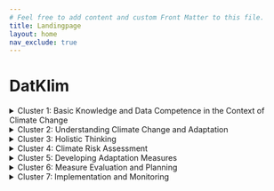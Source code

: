 ```yaml
---
# Feel free to add content and custom Front Matter to this file.
title: Landingpage
layout: home
nav_exclude: true
---
```

# DatKlim

<div class="dropdown">
 <details>
 <summary class="dropdown-trigger btn btn-primary">Cluster 1: Basic Knowledge and Data Competence in the Context of Climate Change</summary>
<ul>
      <li><a href="#">Basic Knowledge on Data Competence </a>
        <table>
          <tr>
            <td>Content</td>
            <td>Question</td>
          </tr>
          <tr>
            <td>Introduction to Climate Change <br>
                Introduction to Data Literacy <br>
                Data Governance </td>
            <td>
              <strong>What:</strong> This learning unit aims to provide general insights into the use, the quality, and the sources of data.<br>
              <strong>How:</strong> It shows the relevance of data for climate change and provides relevant databases and tools.<br>
              <strong>Why:</strong> It enables the learner to understand the common use of data since the reliability, availability, and accessibility of various data sources are increasing.
            </td>
          </tr>
        </table>
      </li>
      <li><a href="#">Data and Governance </a>
        <table>
          <tr>
            <td>Content</td>
            <td>Question</td>
          </tr>
          <tr>
            <td>Introduction</td>
            <td>
              <strong>What:</strong> The learner learns to understand the different levels of climate data, both in a hierarchical and geographical sense. He/she also learns to evaluate the quality and availability of data.<br>
              <strong>How:</strong> Getting to know different data sources and originator structures in Germany.<br>
              <strong>Why:</strong> Equipping the learner with the ability to find data on the right level and judge its quality.
            </td>
          </tr>
        </table>
      </li>
      <li><a href="#">Menu Item 2</a></li>
      <li><a href="#">Menu Item 3</a></li>
    </ul>
  </details>
</div>


<div class="dropdown">
 <details>
 <summary class="dropdown-trigger btn btn-blue">Cluster 2: Understanding Climate Change and Adaptation</summary>
<ul>
      <li><a href="#">: Introduction to Climate Systems, Change and Variability  </a>
        <table>
          <tr>
            <td>Content</td>
            <td>Question</td>
          </tr>
          <tr>
            <td>Introduction to Climate Systems <br>
                Climate Change Drivers <br>
                Climate Change Impacts on Sectors </td>
            <td>
              <strong>What:</strong>  Learning about the fundamental aspects of climate change, examining its drivers and (local) impacts; Understanding the different sectors that are affected.<br>
              <strong>How:</strong>  Getting to know the physical science behind climate change; highlighting a case study in Germany to elaborate on its effects <br>
              <strong>Why:</strong>  Getting to know the affected sectors in order to plan well fitted adaptation measures.
            </td>
          </tr>
        </table>
      </li>
      <li><a href="#"> Climate Governance (In Germany) </a>
        <table>
          <tr>
            <td>Content</td>
            <td>Question</td>
          </tr>
          <tr>
            <td>International climate policy <br>
                Local and Regional Governance <br>
                Governance and Adaptation in Germany <br>
                International Climate Policy and Agreements </td>
            <td>
              <strong>What:</strong> Learning about international, national and regional climate policy, legal frameworks and finances, as well as their implications on the local level <br>
              <strong>How:</strong> Analyzing international agreements and the effect on local and regional governance <br>
              <strong>Why:</strong>  Understanding the role of regional governance in the bigger picture, informing for effective policy making and strategic planning.
            </td>
          </tr>
        </table>
      </li>
      <li><a href="#">Understanding elements of climate adaptation strategy development </a>
        <table>
          <tr>
            <td>Content</td>
            <td>Question</td>
          </tr>
          <tr>
            <td>Climate Change Adaptation Frameworks </td>
            <td>
              <strong>What:</strong> Studying essential framework components for adaptation strategy development at different spatial scales <br>
              <strong>How:</strong> Reviewing existing frameworks on different scales of adaptation strategy, for example within the EU, in Germany, on regional or municipal level <br>
              <strong>Why:</strong> Framework of adaptation strategy development is elemental for appliance of any further strategy according to the AoI defined. 
            </td>
          </tr>
        </table>
      </li>
      <li><a href="#">Menu Item 3</a></li>
    </ul>
  </details>
</div>

<div class="dropdown">
 <details>
 <summary class="dropdown-trigger btn btn-green">Cluster 3: Holistic Thinking</summary>
  </details>
	</div>


  <div class="dropdown">
 <details>
 <summary class="dropdown-trigger btn btn-red">Cluster 4: Climate Risk Assessment</summary>
  </details>
	</div>

  <div class="dropdown">
 <details>
 <summary class="dropdown-trigger btn btn-grey">Cluster 5: Developing Adaptation Measures</summary>
  </details>
	</div>


  <div class="dropdown">
 <details>
 <summary class="dropdown-trigger btn btn-brown">Cluster 6: Measure Evaluation and Planning</summary>
  </details>
	</div>

  <div class="dropdown">
 <details>
 <summary class="dropdown-trigger btn btn-orange">Cluster 7: Implementation and Monitoring</summary>
  </details>
	</div>


